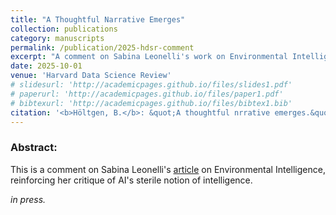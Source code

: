 ```yaml
---
title: "A Thoughtful Narrative Emerges"
collection: publications
category: manuscripts
permalink: /publication/2025-hdsr-comment
excerpt: "A comment on Sabina Leonelli's work on Environmental Intelligence."
date: 2025-10-01
venue: 'Harvard Data Science Review'
# slidesurl: 'http://academicpages.github.io/files/slides1.pdf'
# paperurl: 'http://academicpages.github.io/files/paper1.pdf'
# bibtexurl: 'http://academicpages.github.io/files/bibtex1.bib'
citation: '<b>Höltgen, B.</b>: &quot;A thoughtful nrrative emerges.&quot; <i>Harvard Data Science Review (forthcoming)</i>.'
---
```

### Abstract:
This is a comment on Sabina Leonelli's [article](https://hdsr.mitpress.mit.edu/pub/mx9vpa0b/release/1) on Environmental Intelligence, reinforcing her critique of AI's sterile notion of intelligence.

<i>in press.</i>
